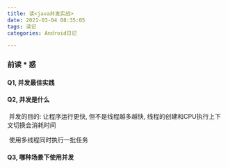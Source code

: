 ```yaml
---
title: 读<java并发实战>
date: 2021-03-04 08:35:05
tags: 读记
categories: Android日记

---
```




### 前读 * 惑

#### Q1, 并发最佳实践

#### Q2, 并发是什么

​	并发的目的: 让程序运行更快, 但不是线程越多越快, 线程的创建和CPU执行上下文切换会消耗时间

​	使用多线程同时执行一批任务

#### Q3, 哪种场景下使用并发



<!--more-->